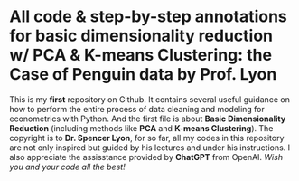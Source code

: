 # All code & step-by-step annotations for basic dimensionality reduction w/ PCA & K-means Clustering: the Case of Penguin data by Prof. Lyon
This is my **first** repository on Github. It contains several useful guidance on how to perform the entire process of data cleaning and modeling for econometrics with Python.
And the first file is about **Basic Dimensionality Reduction** (including methods like **PCA** and **K-means Clustering**).
The copyright is to **Dr. Spencer Lyon**, for so far, all my codes in this repository are not only inspired but guided by his lectures and under his instructions. I also appreciate the assisstance provided by **ChatGPT** from OpenAI.
_Wish you and your code all the best!_
